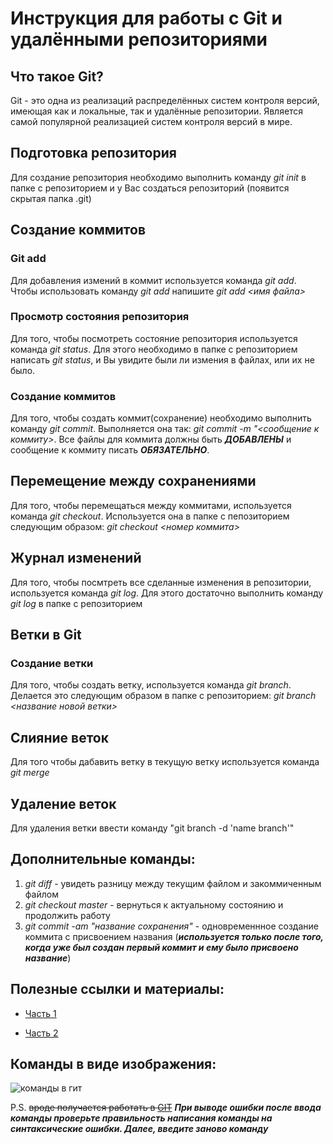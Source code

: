 # Инструкция для работы с Git и удалёнными репозиториями

## Что такое Git?
Git - это одна из реализаций распределённых систем контроля версий, имеющая как и локальные, так и удалённые репозитории. Является самой популярной реализацией систем контроля версий в мире.
## Подготовка репозитория
Для создание репозитория необходимо выполнить команду *git init*  в папке с репозиторием и у Вас создаться репозиторий (появится скрытая папка .git)

## Создание коммитов

### Git add
Для добавления измений в коммит используется команда *git add*. Чтобы использовать команду *git add* напишите *git add <имя файла>*

### Просмотр состояния репозитория
Для того, чтобы посмотреть состояние репозитория используется команда *git status*. Для этого необходимо в папке с репозиторием написать *git status*, и Вы увидите были ли измения в файлах, или их не было.

### Создание коммитов
Для того, чтобы создать коммит(сохранение) необходимо выполнить команду *git commit*. Выполняется она так: *git commit -m "<сообщение к коммиту>*. Все файлы для коммита должны быть ***ДОБАВЛЕНЫ*** и сообщение к коммиту писать ***ОБЯЗАТЕЛЬНО***.

## Перемещение между сохранениями
Для того, чтобы перемещаться между коммитами, используется команда *git checkout*. Используется она в папке с пепозиторием следующим образом: *git checkout <номер коммита>*

## Журнал изменений
Для того, чтобы посмтреть все сделанные изменения в репозитории, используется команда *git log*. Для этого достаточно выполнить команду *git log* в папке с репозиторием

## Ветки в Git

### Создание ветки

Для того, чтобы создать ветку, используется команда *git branch*. Делается это следующим образом в папке с репозиторием: *git branch <название новой ветки>*

## Слияние веток

Для того чтобы дабавить ветку в текущую ветку используется команда *git merge <name branch>*

## Удаление веток
Для удаления ветки ввести команду "git branch -d 'name branch'"

## Дополнительные команды:
1. *git diff* - увидеть разницу между текущим файлом и закоммиченным файлом
2. *git checkout master* - вернуться к актуальному состоянию и продолжить работу
3. *git commit -am "название сохранения"* - одновременнное создание коммита с присвоением названия (***используется только после того, когда уже был создан первый коммит и ему было присвоено название***)

## Полезные ссылки и материалы:

* [Часть 1](https://habr.com/ru/post/541258/)

* [Часть 2](https://habr.com/ru/post/542616/)

## Команды в виде изображения:

![команды в гит](https://gbcdn.mrgcdn.ru/uploads/asset/4568599/attachment/055fc57715ac1ca24c3c27cffd8c3942.jpeg)

P.S. ~~вроде получается работать в [GIT](https://github.com/)~~ **_При выводе ошибки после ввода команды проверьте правильность написания команды на синтаксические ошибки. Далее, введите заново команду_**